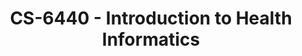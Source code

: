---
layout: course
title: CS-6440 - Introduction to Health Informatics
aliases: IHI
course_id: CS-6440
permalink: /CS-6440/
avg_difficulty: 2.26
avg_rating: 2.58
avg_workload: 10.12
course_number: 6440
---